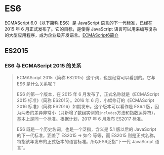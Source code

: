 # ES6

ECMAScript 6.0（以下简称 ES6）是 JavaScript 语言的下一代标准，已经在 2015 年 6 月正式发布了。它的目标，是使得 JavaScript 语言可以用来编写复杂的大型应用程序，成为企业级开发语言。[ECMAScript6简介](https://es6.ruanyifeng.com/#docs/intro)

## ES2015

### ES6 与 ECMAScript 2015 的关系

> ECMAScript 2015（简称 ES2015）这个词，也是经常可以看到的。它与 ES6 是什么关系呢？
>
> ES6 的第一个版本，在 2015 年 6 月发布了，正式名称就是《ECMAScript 2015 标准》（简称 ES2015）。2016 年 6 月，小幅修订的《ECMAScript 2016 标准》（简称 ES2016）如期发布，这个版本可以看作是 ES6.1 版，因为两者的差异非常小（只新增了数组实例的`includes`方法和指数运算符），基本上是同一个标准。根据计划，2017 年 6 月发布 ES2017 标准。
>
> ES6 既是一个历史名词，也是一个泛指，含义是 5.1 版以后的 JavaScript 的下一代标准，涵盖了 ES2015 -> 如今 等等，而 ES2015 则是正式名称，特指该年发布的正式版本的语言标准。所以ES6泛指“下一代 JavaScript 语言”。
